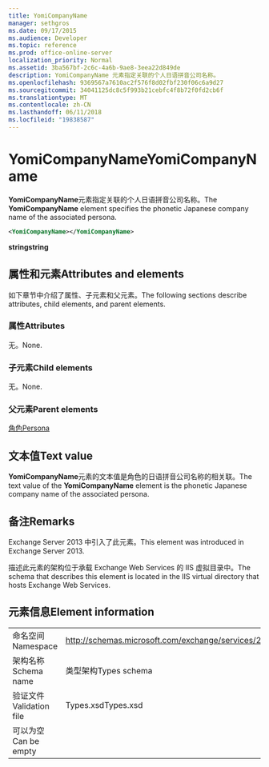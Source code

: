 ```yaml
---
title: YomiCompanyName
manager: sethgros
ms.date: 09/17/2015
ms.audience: Developer
ms.topic: reference
ms.prod: office-online-server
localization_priority: Normal
ms.assetid: 3ba567bf-2c6c-4a6b-9ae8-3eea22d849de
description: YomiCompanyName 元素指定关联的个人日语拼音公司名称。
ms.openlocfilehash: 9369567a7610ac2f576f8d02fbf230f06c6a9d27
ms.sourcegitcommit: 34041125dc8c5f993b21cebfc4f8b72f0fd2cb6f
ms.translationtype: MT
ms.contentlocale: zh-CN
ms.lasthandoff: 06/11/2018
ms.locfileid: "19838587"
---
```

# <a name="yomicompanyname"></a><span data-ttu-id="51abe-103">YomiCompanyName</span><span class="sxs-lookup"><span data-stu-id="51abe-103">YomiCompanyName</span></span>

<span data-ttu-id="51abe-104">**YomiCompanyName**元素指定关联的个人日语拼音公司名称。</span><span class="sxs-lookup"><span data-stu-id="51abe-104">The **YomiCompanyName** element specifies the phonetic Japanese company name of the associated persona.</span></span> 
  
```XML
<YomiCompanyName></YomiCompanyName>
```

 <span data-ttu-id="51abe-105">**string**</span><span class="sxs-lookup"><span data-stu-id="51abe-105">**string**</span></span>
## <a name="attributes-and-elements"></a><span data-ttu-id="51abe-106">属性和元素</span><span class="sxs-lookup"><span data-stu-id="51abe-106">Attributes and elements</span></span>

<span data-ttu-id="51abe-107">如下章节中介绍了属性、子元素和父元素。</span><span class="sxs-lookup"><span data-stu-id="51abe-107">The following sections describe attributes, child elements, and parent elements.</span></span>
  
### <a name="attributes"></a><span data-ttu-id="51abe-108">属性</span><span class="sxs-lookup"><span data-stu-id="51abe-108">Attributes</span></span>

<span data-ttu-id="51abe-109">无。</span><span class="sxs-lookup"><span data-stu-id="51abe-109">None.</span></span>
  
### <a name="child-elements"></a><span data-ttu-id="51abe-110">子元素</span><span class="sxs-lookup"><span data-stu-id="51abe-110">Child elements</span></span>

<span data-ttu-id="51abe-111">无。</span><span class="sxs-lookup"><span data-stu-id="51abe-111">None.</span></span>
  
### <a name="parent-elements"></a><span data-ttu-id="51abe-112">父元素</span><span class="sxs-lookup"><span data-stu-id="51abe-112">Parent elements</span></span>

[<span data-ttu-id="51abe-113">角色</span><span class="sxs-lookup"><span data-stu-id="51abe-113">Persona</span></span>](persona.md)
  
## <a name="text-value"></a><span data-ttu-id="51abe-114">文本值</span><span class="sxs-lookup"><span data-stu-id="51abe-114">Text value</span></span>

<span data-ttu-id="51abe-115">**YomiCompanyName**元素的文本值是角色的日语拼音公司名称的相关联。</span><span class="sxs-lookup"><span data-stu-id="51abe-115">The text value of the **YomiCompanyName** element is the phonetic Japanese company name of the associated persona.</span></span> 
  
## <a name="remarks"></a><span data-ttu-id="51abe-116">备注</span><span class="sxs-lookup"><span data-stu-id="51abe-116">Remarks</span></span>

<span data-ttu-id="51abe-117">Exchange Server 2013 中引入了此元素。</span><span class="sxs-lookup"><span data-stu-id="51abe-117">This element was introduced in Exchange Server 2013.</span></span>
  
<span data-ttu-id="51abe-118">描述此元素的架构位于承载 Exchange Web Services 的 IIS 虚拟目录中。</span><span class="sxs-lookup"><span data-stu-id="51abe-118">The schema that describes this element is located in the IIS virtual directory that hosts Exchange Web Services.</span></span>
  
## <a name="element-information"></a><span data-ttu-id="51abe-119">元素信息</span><span class="sxs-lookup"><span data-stu-id="51abe-119">Element information</span></span>

|||
|:-----|:-----|
|<span data-ttu-id="51abe-120">命名空间</span><span class="sxs-lookup"><span data-stu-id="51abe-120">Namespace</span></span>  <br/> |http://schemas.microsoft.com/exchange/services/2006/types  <br/> |
|<span data-ttu-id="51abe-121">架构名称</span><span class="sxs-lookup"><span data-stu-id="51abe-121">Schema name</span></span>  <br/> |<span data-ttu-id="51abe-122">类型架构</span><span class="sxs-lookup"><span data-stu-id="51abe-122">Types schema</span></span>  <br/> |
|<span data-ttu-id="51abe-123">验证文件</span><span class="sxs-lookup"><span data-stu-id="51abe-123">Validation file</span></span>  <br/> |<span data-ttu-id="51abe-124">Types.xsd</span><span class="sxs-lookup"><span data-stu-id="51abe-124">Types.xsd</span></span>  <br/> |
|<span data-ttu-id="51abe-125">可以为空</span><span class="sxs-lookup"><span data-stu-id="51abe-125">Can be empty</span></span>  <br/> ||
   

